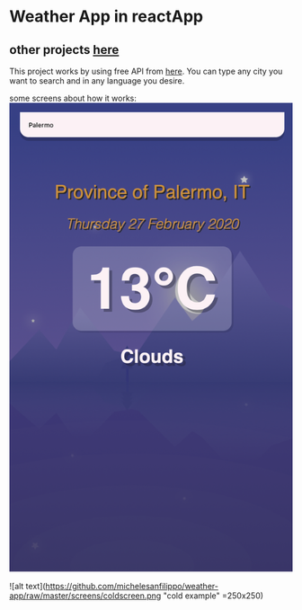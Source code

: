 # Weather App in reactApp
## other projects [here](https://github.com/michelesanfilippo)

This project works by using free API from [here](https://openweathermap.org/api).
You can type any city you want to search and in any language you desire.


some screens about how it works:
![alt text](https://github.com/michelesanfilippo/weather-app/raw/master/screens/mycity.png "Palermo")

![alt text](https://github.com/michelesanfilippo/weather-app/raw/master/screens/coldscreen.png "cold example" =250x250)
